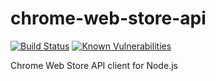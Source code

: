 # chrome-web-store-api

[![Build Status](https://travis-ci.org/naokikimura/chrome-web-store-api.svg?branch=master)](https://travis-ci.org/naokikimura/chrome-web-store-api) [![Known Vulnerabilities](https://snyk.io/test/github/naokikimura/chrome-web-store-api/badge.svg?targetFile=package.json)](https://snyk.io/test/github/naokikimura/chrome-web-store-api?targetFile=package.json)

Chrome Web Store API client for Node.js
